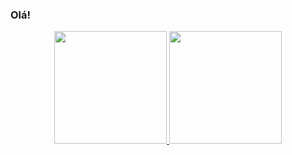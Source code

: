 ### Olá!
 <div align="center">
  <a href="https://github.com/JooaoMS">
  <img height="180em" src="https://github-readme-stats.vercel.app/api?username=JooaoMS&show_icons=true&theme=dark&include_all_commits=true&count_private=true"/>
  <img height="180em" src="https://github-readme-stats.vercel.app/api/top-langs/?username=JooaoMS&layout=compact&langs_count=7&theme=dark"/>
</div>
